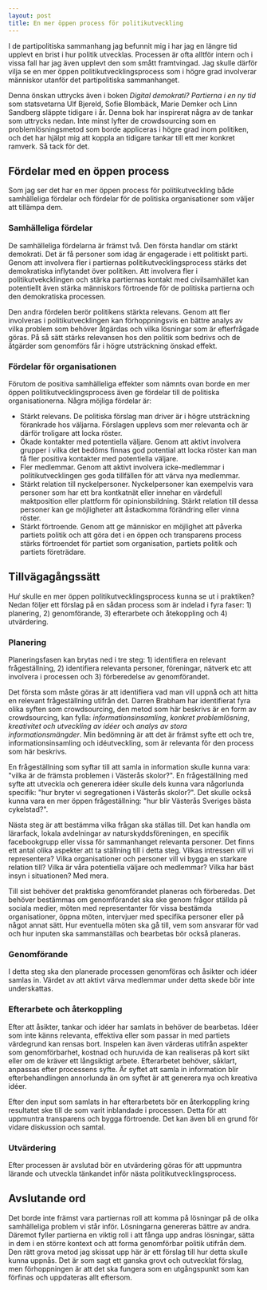 ```yaml
---
layout: post
title: En mer öppen process för politikutveckling
---
```


I de partipolitiska sammanhang jag befunnit mig i har jag en längre
tid upplevt en brist i hur politik utvecklas. Processen är ofta
alltför intern och i vissa fall har jag även upplevt den som
smått framtvingad. Jag skulle därför vilja se en mer öppen
politikutvecklingsprocess som i högre grad involverar människor
utanför det partipolitiska sammanhanget.

Denna önskan uttrycks även i boken *Digital demokrati? Partierna
i en ny tid* som statsvetarna Ulf Bjereld, Sofie Blombäck, Marie
Demker och Linn Sandberg släppte tidigare i år. Denna bok har
inspirerat några av de tankar som uttrycks nedan. Inte minst
lyfter de crowdsourcing som en problemlösningsmetod som borde
appliceras i högre grad inom politiken, och det har hjälpt mig
att koppla an tidigare tankar till ett mer konkret ramverk. Så
tack för det.


## Fördelar med en öppen process

Som jag ser det har en mer öppen process för politikutveckling
både samhälleliga fördelar och fördelar för de politiska
organisationer som väljer att tillämpa dem.

### Samhälleliga fördelar

De samhälleliga fördelarna är främst två. Den första handlar om
stärkt demokrati. Det är få personer som idag är engagerade i ett
politiskt parti. Genom att involvera fler i partiernas
politikutvecklingsprocess stärks det demokratiska inflytandet
över politiken. Att involvera fler i politikutvekcklingen och
stärka partiernas kontakt med civilsamhället kan potentiellt även
stärka människors förtroende för de politiska partierna och den
demokratiska processen.

Den andra fördelen berör politikens stärkta relevans. Genom att
fler involveras i politikutvecklingen kan förhoppningsvis en
bättre analys av vilka problem som behöver åtgärdas och vilka
lösningar som är efterfrågade göras. På så sätt stärks relevansen
hos den politik som bedrivs och de åtgärder som genomförs får i
högre utsträckning önskad effekt.

### Fördelar för organisationen

Förutom de positiva samhälleliga effekter som nämnts ovan borde
en mer öppen politikutvecklingsprocess även ge fördelar till de
politiska organisationerna. Några möjliga fördelar är:

* Stärkt relevans. De politiska förslag man driver är i högre
  utsträckning förankrade hos väljarna. Förslagen upplevs som mer
  relevanta och är därför troligare att locka röster.
* Ökade kontakter med potentiella väljare. Genom att aktivt
  involvera grupper i vilka det bedöms finnas god potential att
  locka röster kan man få fler positiva kontakter med potentiella
  väljare.
* Fler medlemmar. Genom att aktivt involvera icke-medlemmar i
  politikutvecklingen ges goda tillfällen för att värva nya
  medlemmar.
* Stärkt relation till nyckelpersoner. Nyckelpersoner kan
  exempelvis vara personer som har ett bra kontkatnät eller
  innehar en värdefull maktposition eller plattform för
  opinionsbildning. Stärkt relation till dessa personer kan ge
  möjligheter att åstadkomma förändring eller vinna röster.
* Stärkt förtroende. Genom att ge människor en möjlighet att
  påverka partiets politik och att göra det i en öppen och
  transparens process stärks förtroendet för partiet som
  organisation, partiets politik och partiets företrädare.


## Tillvägagångssätt

Huŕ skulle en mer öppen politikutvecklingsprocess kunna se ut i
praktiken? Nedan följer ett förslag på en sådan process som är
indelad i fyra faser: 1) planering, 2) genomförande, 3)
efterarbete och åtekoppling och 4) utvärdering.

### Planering

Planeringsfasen kan brytas ned i tre steg: 1) identifiera en relevant
frågeställning, 2) identifiera relevanta personer, föreningar,
nätverk etc att involvera i processen och 3) förberedelse av
genomförandet.

Det första som måste göras är att identifiera vad man vill uppnå
och att hitta en relevant frågeställning utifrån det. Darren
Brabham har identifierat fyra olika syften som crowdsourcing, den
metod som här beskrivs är en form av crowdsourcing, kan fylla:
*informationsinsamling*, *konkret problemlösning*, *kreativitet
och utveckling av idéer* och *analys av stora
informationsmängder*. Min bedömning är att det är främst syfte
ett och tre, informationsinsamling och idéutveckling, som är
relevanta för den process som här beskrivs.

En frågeställning som syftar till att samla in information skulle
kunna vara: "vilka är de främsta problemen i Västerås skolor?". En
frågeställning med syfte att utveckla och generera idéer skulle
dels kunna vara någorlunda specifik: "hur bryter vi segregationen
i Västerås skolor?". Det skulle också kunna vara en mer öppen
frågeställning: "hur blir Västerås Sveriges bästa cykelstad?".

Nästa steg är att bestämma vilka frågan ska ställas till. Det kan
handla om lärarfack, lokala avdelningar av naturskyddsföreningen,
en specifik facebookgrupp eller vissa för sammanhanget relevanta
personer. Det finns ett antal olika aspekter att ta ställning
till i detta steg. Vilkas intressen vill vi representera? Vilka
organisationer och personer vill vi bygga en starkare relation
till? Vilka är våra potentiella väljare och medlemmar? Vilka har
bäst insyn i situationen? Med mera.

Till sist behöver det praktiska genomförandet planeras och
förberedas. Det behöver bestämmas om genomförandet ska ske genom
frågor ställda på sociala medier, möten med representanter för
vissa bestämda organisationer, öppna möten, intervjuer med
specifika personer eller på något annat sätt. Hur eventuella
möten ska gå till, vem som ansvarar för vad och hur inputen ska
sammanställas och bearbetas bör också planeras.

### Genomförande

I detta steg ska den planerade processen genomföras och åsikter
och idéer samlas in. Värdet av att aktivt värva medlemmar under
detta skede bör inte underskattas.

### Efterarbete och återkoppling

Efter att åsikter, tankar och idéer har samlats in behöver de
bearbetas. Idéer som inte känns relevanta, effektiva eller som
passar in med partiets värdegrund kan rensas bort. Inspelen kan
även värderas utifrån aspekter som genomförbarhet, kostnad och
huruvida de kan realiseras på kort sikt eller om de kräver ett
långsiktigt arbete. Efterarbetet behöver, såklart, anpassas efter
processens syfte. Är syftet att samla in information blir
efterbehandlingen annorlunda än om syftet är att generera nya och
kreativa idéer.

Efter den input som samlats in har efterarbetets bör en
återkoppling kring resultatet ske till de som varit inblandade i
processen. Detta för att uppmuntra transparens och bygga
förtroende. Det kan även bli en grund för vidare diskussion och
samtal.

### Utvärdering

Efter processen är avslutad bör en utvärdering göras för att
uppmuntra lärande och utveckla tänkandet inför nästa
politikutvecklingsprocess.


## Avslutande ord

Det borde inte främst vara partiernas roll att komma på lösningar
på de olika samhälleliga problem vi står inför. Lösningarna
genereras bättre av andra. Däremot fyller partierna en viktig
roll i att fånga upp andras lösningar, sätta in dem i en större
kontext och att forma genomförbar politik utifrån dem. Den rätt
grova metod jag skissat upp här är ett förslag till hur detta
skulle kunna uppnås. Det är som sagt ett ganska grovt och
outvecklat förslag, men förhoppningen är att det ska fungera som
en utgångspunkt som kan förfinas och uppdateras allt eftersom.
